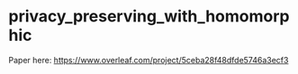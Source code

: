 # privacy_preserving_with_homomorphic

Paper here: https://www.overleaf.com/project/5ceba28f48dfde5746a3ecf3
